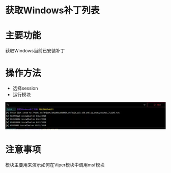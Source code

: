# 获取Windows补丁列表

# 主要功能
获取Windows当前已安装补丁

# 操作方法
+ 选择session
+ 运行模块

![](img\PrivilegeEscalation_EnumPatchExample_Windows\1.webp)

# 注意事项
模块主要用来演示如何在Viper模块中调用msf模块


